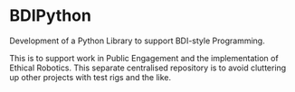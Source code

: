 # BDIPython
Development of a Python Library to support BDI-style Programming.

This is to support work in Public Engagement and the implementation of Ethical Robotics.  This separate centralised repository is to avoid cluttering up other projects with test rigs and the like.
